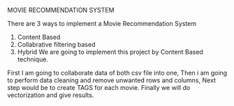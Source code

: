 MOVIE RECOMMENDATION SYSTEM


There are 3 ways to implement a Movie Recommendation System

1) Content Based
2) Collabrative filtering based
3) Hybrid
We are going to implement this project by Content Based technique.

First I am going to collaborate data of both csv file into one, Then i am going to perform data cleaning and remove unwanted rows and columns, Next step would be to create TAGS for each movie. Finally we will do vectorization and give results.

